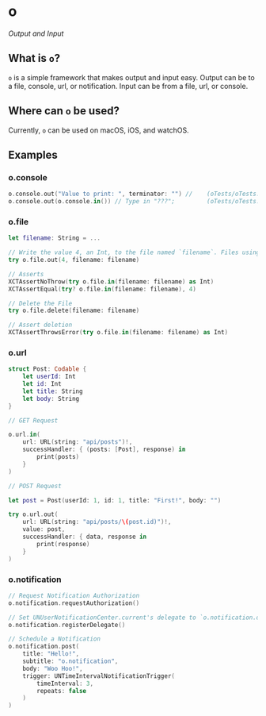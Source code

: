 # o

*Output and Input*

## What is `o`?

`o` is a simple framework that makes output and input easy. Output can be to a file, console, url, or notification. Input can be from a file, url, or console.

## Where can `o` be used?

Currently, `o` can be used on macOS, iOS, and watchOS. 

## Examples

### o.console
```swift
o.console.out("Value to print: ", terminator: "") //    (oTests/oTests.swift@7) [testExample()]: Value to print:
o.console.out(o.console.in()) // Type in "???";         (oTests/oTests.swift@8) [testExample()]: Optional("???")
```

### o.file
```swift
let filename: String = ...

// Write the value 4, an Int, to the file named `filename`. Files using o.file are base64Encoded.
try o.file.out(4, filename: filename)

// Asserts
XCTAssertNoThrow(try o.file.in(filename: filename) as Int)
XCTAssertEqual(try? o.file.in(filename: filename), 4)

// Delete the File
try o.file.delete(filename: filename)

// Assert deletion
XCTAssertThrowsError(try o.file.in(filename: filename) as Int)
```

### o.url
```swift
struct Post: Codable {
    let userId: Int
    let id: Int
    let title: String
    let body: String
}

// GET Request

o.url.in(
    url: URL(string: "api/posts")!,
    successHandler: { (posts: [Post], response) in
        print(posts)
    }
)

// POST Request

let post = Post(userId: 1, id: 1, title: "First!", body: "")

try o.url.out(
    url: URL(string: "api/posts/\(post.id)")!,
    value: post,
    successHandler: { data, response in
        print(response)
    }
)
```

### o.notification
```swift
// Request Notification Authorization 
o.notification.requestAuthorization()

// Set UNUserNotificationCenter.current's delegate to `o.notification.delegate`
o.notification.registerDelegate()

// Schedule a Notification
o.notification.post(
    title: "Hello!",
    subtitle: "o.notification",
    body: "Woo Hoo!",
    trigger: UNTimeIntervalNotificationTrigger(
        timeInterval: 3,
        repeats: false
    )
)
```
